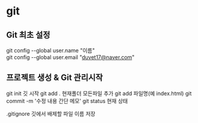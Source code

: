 # git

## Git 최초 설정

git config --global user.name "이름"  
git config --global user.email "duvet17@naver.com"



## 프로젝트 생성 & Git 관리시작
git init 깃 시작
git add . 현재폴더 모든파일 추가
git add 파일명(예 index.html)
git commit -m '수정 내용 간단 메모'
git status 현재 상태


.gitignore 깃에서 배제할 파일 이름 저장
